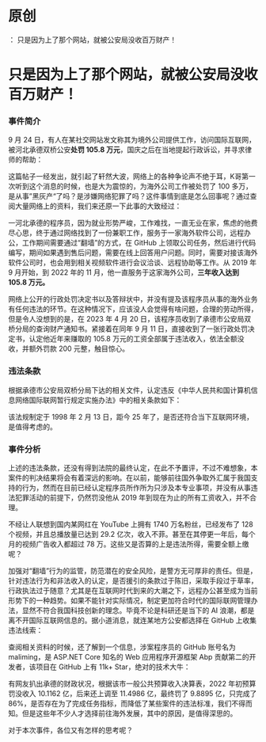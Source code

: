 # 原创
：  只是因为上了那个网站，就被公安局没收百万财产！

# 只是因为上了那个网站，就被公安局没收百万财产！

### 事件简介

9 月 24 日，有人在某社交网站发文称其为境外公司提供工作，访问国际互联网，被河北承德双桥公安**处罚 105.8 万元**，国庆之后在当地提起行政诉讼，并寻求律师的帮助：

这篇帖子一经发出，就引起了轩然大波，网络上的各种争论声不绝于耳，K哥第一次听到这个消息的时候，也是大为震惊的，为海外公司工作被处罚了 100 多万，是从事”黑灰产“了吗？是涉嫌网络犯罪了吗？这件事情到底是怎么回事呢？通过查阅大量网络上的资料，我们来还原一下此事的大致经过：

一河北承德的程序员，因为就业形势严峻，工作难找，一直无业在家，焦虑的他费尽心思，终于通过网络找到了一份兼职工作，服务于一家海外软件公司，远程办公，工作期间需要通过“翻墙”的方式，在 GitHub 上领取公司任务，然后进行代码编写，期间如果遇到售后问题，需要在线上回答用户问题。同时，需要对接该海外软件公司时，也会用到相关视频软件进行会议洽谈、远程协助等工作。从 2019 年 9 月开始，到 2022 年的 11 月，他一直服务于这家海外公司，**三年收入达到 105.8 万元。**

网络上公开的行政处罚决定书以及答辩状中，并没有提及该程序员从事的海外业务有任何违法的环节。在这种情况下，应该没人会觉得有啥问题，合理的劳动所得，但是令人没想到的是，在 2023 年 4 月 20 日，该程序员收到了承德市公安局双桥分局的查询财产通知书。紧接着在同年 9 月 11 日，直接收到了一张行政处罚决定书，认定他近年来赚取的 105.8 万元的工资全部属于违法收入，依法全额没收，并额外罚款 200 元整，触目惊心。

### 违法条款

根据承德市公安局双桥分局下达的相关文件，认定违反《中华人民共和国计算机信息网络国际联网暂行规定实施办法》中的相关条款如下：

该法规制定于 1998 年 2 月 13 日，距今 25 年了，是否还符合当下互联网环境，是值得考虑的。

### 事件分析

上述的违法条款，还没有得到法院的最终认定，在此不予置评，不过不难想象，本案件的判决结果将会有着深远的影响。在以前，能够前往国外争取外汇属于我国支持的行为，然而在目前已经认定程序员所作所为只涉及本专业事项，并没有从事违法犯罪活动的前提下，仍然罚没他从 2019 年到现在为止的所有工资收入，并不合理。

不经让人联想到国内某网红在 YouTube 上拥有 1740 万名粉丝，已经发布了 128 个视频，并且总播放量已达到 29.2 亿次，收入不菲。甚至在其停更一年后，每个月的视频广告收入都超过 78 万。这些又是否算的上是违法所得，需要全额上缴呢？

加强对“翻墙”行为的监管，防范潜在的安全风险，是警方无可厚非的责任。但是，针对违法行为和非法收入的认定，是否援引的条款过于陈旧，采取手段过于草率，行政执法过于随意？尤其是在互联网时代到来的大潮之下，远程办公甚至成为当前形势下的一种趋势。如果不能针对实际情况，制定更加符合时代的国际联网管理办法，显然不符合我国科技创新的理念。毕竟不论是科研还是当下的 AI 浪潮，都是离不开国际互联网信息的。据小道消息，就连某地方公安都选择在 GitHub 上收集违法线索：

查阅相关资料的时候，还了解到一个信息，涉案程序员的 GitHub 账号名为 maliming，是 ASP.NET Core 知名的 Web 应用程序开源框架 Abp 贡献第二的开发者，该项目在 GitHub 上有 11k+ Star，绝对的技术大牛：

有网友扒出承德的财政状况，根据该市一般公共预算收入决算表，2022 年初预算罚没收入 10.1162 亿，后来还上调至 11.4986 亿，最终罚了 9.8895 亿，只完成了 86%，是否存在为了完成任务指标，而降低了某些案件的违法标准，我们不得而知。但是这些年不少人才选择前往海外发展，其中的原因，是值得深思的。

对于本次事件，各位又有怎样的思考呢？

